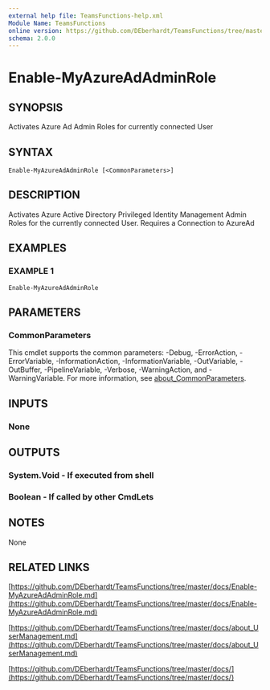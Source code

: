 ```yaml
---
external help file: TeamsFunctions-help.xml
Module Name: TeamsFunctions
online version: https://github.com/DEberhardt/TeamsFunctions/tree/master/docs/Enable-MyAzureAdAdminRole.md
schema: 2.0.0
---
```


# Enable-MyAzureAdAdminRole

## SYNOPSIS
Activates Azure Ad Admin Roles for currently connected User

## SYNTAX

```
Enable-MyAzureAdAdminRole [<CommonParameters>]
```

## DESCRIPTION
Activates Azure Active Directory Privileged Identity Management Admin Roles for the currently connected User.
Requires a Connection to AzureAd

## EXAMPLES

### EXAMPLE 1
```
Enable-MyAzureAdAdminRole
```

## PARAMETERS

### CommonParameters
This cmdlet supports the common parameters: -Debug, -ErrorAction, -ErrorVariable, -InformationAction, -InformationVariable, -OutVariable, -OutBuffer, -PipelineVariable, -Verbose, -WarningAction, and -WarningVariable. For more information, see [about_CommonParameters](http://go.microsoft.com/fwlink/?LinkID=113216).

## INPUTS

### None
## OUTPUTS

### System.Void - If executed from shell
### Boolean - If called by other CmdLets
## NOTES
None

## RELATED LINKS

[https://github.com/DEberhardt/TeamsFunctions/tree/master/docs/Enable-MyAzureAdAdminRole.md](https://github.com/DEberhardt/TeamsFunctions/tree/master/docs/Enable-MyAzureAdAdminRole.md)

[https://github.com/DEberhardt/TeamsFunctions/tree/master/docs/about_UserManagement.md](https://github.com/DEberhardt/TeamsFunctions/tree/master/docs/about_UserManagement.md)

[https://github.com/DEberhardt/TeamsFunctions/tree/master/docs/](https://github.com/DEberhardt/TeamsFunctions/tree/master/docs/)

